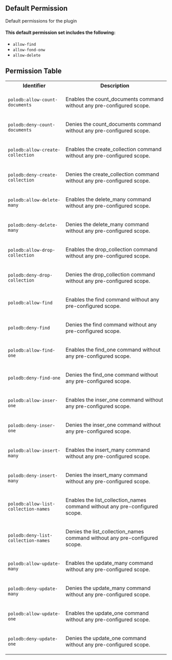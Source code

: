 ## Default Permission

Default permissions for the plugin

#### This default permission set includes the following:

- `allow-find`
- `allow-fond-onw`
- `allow-delete`

## Permission Table

<table>
<tr>
<th>Identifier</th>
<th>Description</th>
</tr>


<tr>
<td>

`polodb:allow-count-documents`

</td>
<td>

Enables the count_documents command without any pre-configured scope.

</td>
</tr>

<tr>
<td>

`polodb:deny-count-documents`

</td>
<td>

Denies the count_documents command without any pre-configured scope.

</td>
</tr>

<tr>
<td>

`polodb:allow-create-collection`

</td>
<td>

Enables the create_collection command without any pre-configured scope.

</td>
</tr>

<tr>
<td>

`polodb:deny-create-collection`

</td>
<td>

Denies the create_collection command without any pre-configured scope.

</td>
</tr>

<tr>
<td>

`polodb:allow-delete-many`

</td>
<td>

Enables the delete_many command without any pre-configured scope.

</td>
</tr>

<tr>
<td>

`polodb:deny-delete-many`

</td>
<td>

Denies the delete_many command without any pre-configured scope.

</td>
</tr>

<tr>
<td>

`polodb:allow-drop-collection`

</td>
<td>

Enables the drop_collection command without any pre-configured scope.

</td>
</tr>

<tr>
<td>

`polodb:deny-drop-collection`

</td>
<td>

Denies the drop_collection command without any pre-configured scope.

</td>
</tr>

<tr>
<td>

`polodb:allow-find`

</td>
<td>

Enables the find command without any pre-configured scope.

</td>
</tr>

<tr>
<td>

`polodb:deny-find`

</td>
<td>

Denies the find command without any pre-configured scope.

</td>
</tr>

<tr>
<td>

`polodb:allow-find-one`

</td>
<td>

Enables the find_one command without any pre-configured scope.

</td>
</tr>

<tr>
<td>

`polodb:deny-find-one`

</td>
<td>

Denies the find_one command without any pre-configured scope.

</td>
</tr>

<tr>
<td>

`polodb:allow-inser-one`

</td>
<td>

Enables the inser_one command without any pre-configured scope.

</td>
</tr>

<tr>
<td>

`polodb:deny-inser-one`

</td>
<td>

Denies the inser_one command without any pre-configured scope.

</td>
</tr>

<tr>
<td>

`polodb:allow-insert-many`

</td>
<td>

Enables the insert_many command without any pre-configured scope.

</td>
</tr>

<tr>
<td>

`polodb:deny-insert-many`

</td>
<td>

Denies the insert_many command without any pre-configured scope.

</td>
</tr>

<tr>
<td>

`polodb:allow-list-collection-names`

</td>
<td>

Enables the list_collection_names command without any pre-configured scope.

</td>
</tr>

<tr>
<td>

`polodb:deny-list-collection-names`

</td>
<td>

Denies the list_collection_names command without any pre-configured scope.

</td>
</tr>

<tr>
<td>

`polodb:allow-update-many`

</td>
<td>

Enables the update_many command without any pre-configured scope.

</td>
</tr>

<tr>
<td>

`polodb:deny-update-many`

</td>
<td>

Denies the update_many command without any pre-configured scope.

</td>
</tr>

<tr>
<td>

`polodb:allow-update-one`

</td>
<td>

Enables the update_one command without any pre-configured scope.

</td>
</tr>

<tr>
<td>

`polodb:deny-update-one`

</td>
<td>

Denies the update_one command without any pre-configured scope.

</td>
</tr>
</table>
